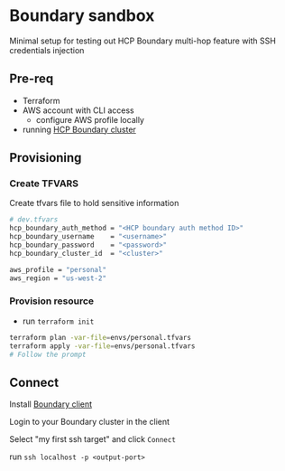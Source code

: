 # Boundary sandbox

Minimal setup for testing out HCP Boundary multi-hop feature with SSH credentials injection


## Pre-req
- Terraform
- AWS account with CLI access
    - configure AWS profile locally
- running [HCP Boundary cluster](https://portal.cloud.hashicorp.com/services/boundary/)
## Provisioning 

### Create TFVARS

Create tfvars file to hold sensitive information

```bash
# dev.tfvars
hcp_boundary_auth_method = "<HCP boundary auth method ID>"
hcp_boundary_username    = "<username>"
hcp_boundary_password    = "<password>"
hcp_boundary_cluster_id  = "<cluster>"

aws_profile = "personal"
aws_region = "us-west-2"
```

### Provision resource

- run `terraform init`


```bash
terraform plan -var-file=envs/personal.tfvars
terraform apply -var-file=envs/personal.tfvars
# Follow the prompt
```


## Connect

Install [Boundary client](https://developer.hashicorp.com/boundary/tutorials/oss-getting-started/oss-getting-started-desktop-app)

Login to your Boundary cluster in the client

Select "my first ssh target" and click `Connect`

run `ssh localhost -p <output-port>`
